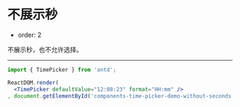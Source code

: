 # 不展示秒

-	order: 2

不展示秒，也不允许选择。

---

````jsx
import { TimePicker } from 'antd';

ReactDOM.render(
  <TimePicker defaultValue="12:08:23" format="HH:mm" />
, document.getElementById('components-time-picker-demo-without-seconds'));
````
